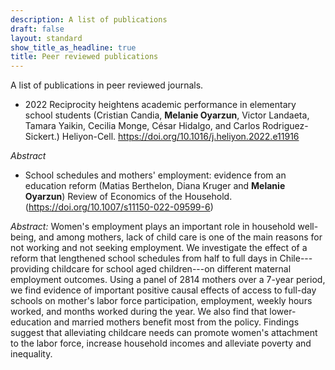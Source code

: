 ```yaml
---
description: A list of publications
draft: false
layout: standard
show_title_as_headline: true
title: Peer reviewed publications
---
```



A list of publications in peer reviewed journals.

-   2022 Reciprocity heightens academic performance in elementary school students
    (Cristian Candia, **Melanie Oyarzun**, Victor Landaeta, Tamara Yaikin, Cecilia Monge, César Hidalgo, and Carlos Rodriguez-Sickert.)
    Heliyon-Cell.
    <https://doi.org/10.1016/j.heliyon.2022.e11916>

*Abstract*

-   School schedules and mothers' employment: evidence from an education reform
    (Matias Berthelon, Diana Kruger and **Melanie Oyarzun**)
    Review of Economics of the Household.
    (https://doi.org/10.1007/s11150-022-09599-6)

*Abstract:*
Women's employment plays an important role in household well-being, and among mothers, lack of child care is one of the main reasons for not working and not seeking employment. We investigate the effect of a reform that lengthened school schedules from half to full days in Chile---providing childcare for school aged children---on different maternal employment outcomes. Using a panel of 2814 mothers over a 7-year period, we find evidence of important positive causal effects of access to full-day schools on mother's labor force participation, employment, weekly hours worked, and months worked during the year. We also find that lower-education and married mothers benefit most from the policy. Findings suggest that alleviating childcare needs can promote women's attachment to the labor force, increase household incomes and alleviate poverty and inequality.
